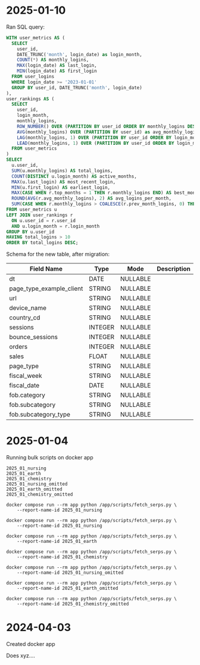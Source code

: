 # 2025-01-10

Ran SQL query:

```sql
WITH user_metrics AS (
  SELECT
    user_id,
    DATE_TRUNC('month', login_date) as login_month,
    COUNT(*) AS monthly_logins,
    MAX(login_date) AS last_login,
    MIN(login_date) AS first_login
  FROM user_logins
  WHERE login_date >= '2023-01-01'
  GROUP BY user_id, DATE_TRUNC('month', login_date)
),
user_rankings AS (
  SELECT
    user_id,
    login_month,
    monthly_logins,
    ROW_NUMBER() OVER (PARTITION BY user_id ORDER BY monthly_logins DESC) as top_months,
    AVG(monthly_logins) OVER (PARTITION BY user_id) as avg_monthly_logins,
    LAG(monthly_logins, 1) OVER (PARTITION BY user_id ORDER BY login_month) as prev_month_logins,
    LEAD(monthly_logins, 1) OVER (PARTITION BY user_id ORDER BY login_month) as next_month_logins
  FROM user_metrics
)
SELECT
  u.user_id,
  SUM(u.monthly_logins) AS total_logins,
  COUNT(DISTINCT u.login_month) AS active_months,
  MAX(u.last_login) AS most_recent_login,
  MIN(u.first_login) AS earliest_login,
  MAX(CASE WHEN r.top_months = 1 THEN r.monthly_logins END) AS best_month_logins,
  ROUND(AVG(r.avg_monthly_logins), 2) AS avg_logins_per_month,
  SUM(CASE WHEN r.monthly_logins > COALESCE(r.prev_month_logins, 0) THEN 1 ELSE 0 END) AS months_with_growth
FROM user_metrics u
LEFT JOIN user_rankings r
  ON u.user_id = r.user_id
  AND u.login_month = r.login_month
GROUP BY u.user_id
HAVING total_logins > 10
ORDER BY total_logins DESC;
```


Schema for the new table, after migration:

| Field Name | Type | Mode | Description |
|------------|------|------|-------------|
| dt | DATE | NULLABLE | |
| page_type_example_client | STRING | NULLABLE | |
| url | STRING | NULLABLE | |
| device_name | STRING | NULLABLE | |
| country_cd | STRING | NULLABLE | |
| sessions | INTEGER | NULLABLE | |
| bounce_sessions | INTEGER | NULLABLE | |
| orders | INTEGER | NULLABLE | |
| sales | FLOAT | NULLABLE | |
| page_type | STRING | NULLABLE | |
| fiscal_week | STRING | NULLABLE | |
| fiscal_date | DATE | NULLABLE | |
| fob.category | STRING | NULLABLE | |
| fob.subcategory | STRING | NULLABLE | |
| fob.subcategory_type | STRING | NULLABLE | |



# 2025-01-04

Running bulk scripts on docker app

```
2025_01_nursing
2025_01_earth
2025_01_chemistry
2025_01_nursing_omitted
2025_01_earth_omitted
2025_01_chemistry_omitted

docker compose run --rm app python /app/scripts/fetch_serps.py \
    --report-name-id 2025_01_nursing
```


```
docker compose run --rm app python /app/scripts/fetch_serps.py \
    --report-name-id 2025_01_nursing

docker compose run --rm app python /app/scripts/fetch_serps.py \
    --report-name-id 2025_01_earth

docker compose run --rm app python /app/scripts/fetch_serps.py \
    --report-name-id 2025_01_chemistry

docker compose run --rm app python /app/scripts/fetch_serps.py \
    --report-name-id 2025_01_nursing_omitted

docker compose run --rm app python /app/scripts/fetch_serps.py \
    --report-name-id 2025_01_earth_omitted

docker compose run --rm app python /app/scripts/fetch_serps.py \
    --report-name-id 2025_01_chemistry_omitted
```


# 2024-04-03

Created docker app

Does xyz....
